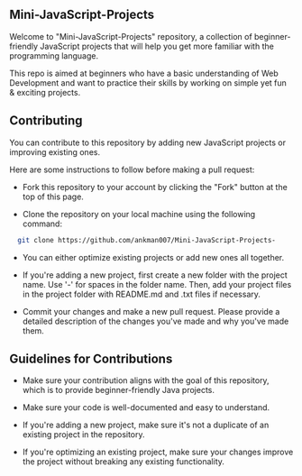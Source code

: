 ## Mini-JavaScript-Projects

Welcome to "Mini-JavaScript-Projects" repository, a collection of beginner-friendly JavaScript projects that will help you get more familiar with the programming language. 

This repo is aimed at beginners who have a basic understanding of Web Development and want to practice their skills by working on simple yet fun & exciting projects.



## Contributing

You can contribute to this repository by adding new JavaScript projects or improving existing ones. 

Here are some instructions to follow before making a pull request:

- Fork this repository to your account by clicking the "Fork" button at the top of this page.


- Clone the repository on your local machine using the following command:

```bash
  git clone https://github.com/ankman007/Mini-JavaScript-Projects-
```

- You can either optimize existing projects or add new ones all together. 


- If you're adding a new project, first create a new folder with the project name. Use '-' for spaces in the folder name. Then, add your project files in the project folder with README.md and .txt files if necessary. 


- Commit your changes and make a new pull request. Please provide a detailed description of the changes you've made and why you've made them.
## Guidelines for Contributions

- Make sure your contribution aligns with the goal of this repository, which is to provide beginner-friendly Java projects.

- Make sure your code is well-documented and easy to understand.

- If you're adding a new project, make sure it's not a duplicate of an existing project in the repository.

- If you're optimizing an existing project, make sure your changes improve the project without breaking any existing functionality.

